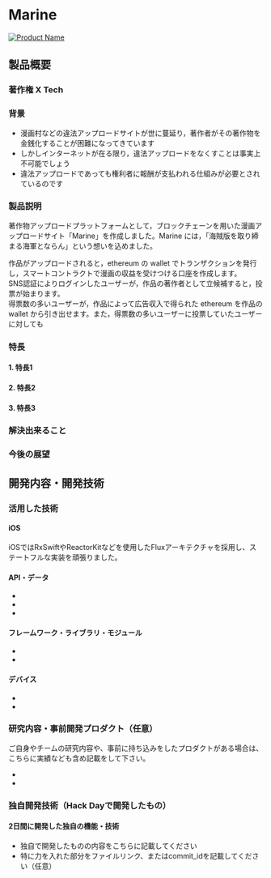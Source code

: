 # Marine

[![Product Name](https://i.gyazo.com/12b7feac8d626c59cf837f5801a743f1.png)](https://youtu.be/uKJiJ7WYx6Q)

## 製品概要
### 著作権 X Tech

### 背景
- 漫画村などの違法アップロードサイトが世に蔓延り，著作者がその著作物を金銭化することが困難になってきています
- しかしインターネットが在る限り，違法アップロードをなくすことは事実上不可能でしょう
- 違法アップロードであっても権利者に報酬が支払われる仕組みが必要とされているのです


### 製品説明
著作物アップロードプラットフォームとして，ブロックチェーンを用いた漫画アップロードサイト「Marine」を作成しました。Marine には，「海賊版を取り締まる海軍とならん」という想いを込めました。  
  
作品がアップロードされると，ethereum の wallet でトランザクションを発行し，スマートコントラクトで漫画の収益を受けつける口座を作成します。  
SNS認証によりログインしたユーザーが，作品の著作者として立候補すると，投票が始まります。  
得票数の多いユーザーが，作品によって広告収入で得られた ethereum を作品の wallet から引き出せます。また，得票数の多いユーザーに投票していたユーザーに対しても


### 特長

#### 1. 特長1

#### 2. 特長2

#### 3. 特長3

### 解決出来ること


### 今後の展望


## 開発内容・開発技術
### 活用した技術

#### iOS

iOSではRxSwiftやReactorKitなどを使用したFluxアーキテクチャを採用し、ステートフルな実装を頑張りました。

#### API・データ

* 
* 
* 

#### フレームワーク・ライブラリ・モジュール
* 
* 

#### デバイス
* 
* 

### 研究内容・事前開発プロダクト（任意）
ご自身やチームの研究内容や、事前に持ち込みをしたプロダクトがある場合は、こちらに実績なども含め記載をして下さい。

* 
* 


### 独自開発技術（Hack Dayで開発したもの）
#### 2日間に開発した独自の機能・技術
* 独自で開発したものの内容をこちらに記載してください
* 特に力を入れた部分をファイルリンク、またはcommit_idを記載してください（任意）
